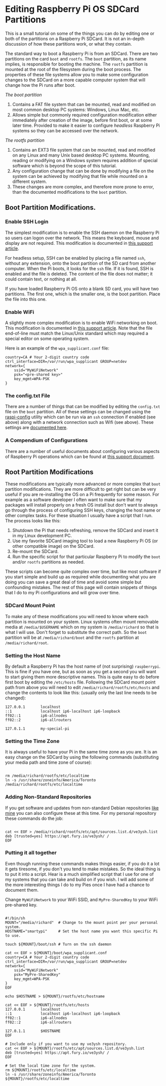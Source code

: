 # Editing Raspberry Pi OS SDCard Partitions

This is a small tutorial on some of the things you can do by editing one or both of the partitions on a Raspberry Pi
SDCard. It is not an in-depth discussion of how these partitions work, or what they contain.

The standard way to boot a Raspberry Pi is from an SDCard. There are two partitions on the card `boot` and `rootfs`.
The `boot` partition, as its name implies, is responsible for booting the machine. The `rootfs` partition is mounted
at the root of the filesystem during the boot process. The properties of these file systems allow you to make some
configuration changes to the SDCard on a more capable computer system that will change how the Pi runs after boot.

*The boot partition*
1. Contains a FAT file system that can be mounted, read and modified on most common desktop PC systems: Windows, Linux
Mac, etc.
1. Allows simple but commonly required configuration modification either immediately after creation of the image, before
first boot, or at some later time. Provided to make it easier to configure *headless* Raspberry Pi systems so they can
be accessed over the network.

*The rootfs partition*
1. Contains an EXT3 file system that can be mounted, read and modified on any Linux and many Unix based desktop PC
systems. Mounting, reading or modifying on a Windows system requires addition of special software which is beyond
the scope of this tutorial.
1. Any configuration change that can be done by modifying a file on the system can be achieved by modifying that 
file while mounted on a different system. 
1. These changes are more complex, and therefore more prone to error, than the documented modifications to the `boot`
partition.

## Boot Partition Modifications.

### Enable SSH Login

The simplest modification is to enable the SSH daemon on the Raspberry Pi so users can logon over the network. This
means the keyboard, mouse and display are not required. This modification is documented in
[this support article](https://www.raspberrypi.org/documentation/remote-access/ssh/).

For headless setup, SSH can be enabled by placing a file named `ssh`, without any extension, onto the boot partition
of the SD card from another computer. When the Pi boots, it looks for the `ssh` file. If it is found, SSH is enabled 
and the file is deleted. The content of the file does not matter; it could contain text, or nothing at all.

If you have loaded Raspberry Pi OS onto a blank SD card, you will have two partitions. The first one, which is the 
smaller one, is the boot partition. Place the file into this one.

### Enable WiFi

A slightly more complex modification is to enable WiFi networking on boot. This modification is documented in
[this support article](https://www.raspberrypi.org/documentation/configuration/wireless/headless.md). Note that
the file end-of-line must match the Linux/Unix standard which may required a special editor on some operating 
system.

Here is an example of the `wpa_supplicant.conf` file:

```
country=CA # Your 2-digit country code
ctrl_interface=DIR=/var/run/wpa_supplicant GROUP=netdev
network={
    ssid="MyWiFiNetwork"
    psk="<pre-shared key>"
    key_mgmt=WPA-PSK
}
```

### The config.txt File

There are a number of things that can be modified by editing the `config.txt` file on the `boot` partition. All of
these settings can be changed using the [raspi-config](https://www.raspberrypi.org/documentation/configuration/raspi-config.md)
utility which can be run via an `ssh` connection if enabled (see above) along with a network connection such as Wifi
(see above). These settings are [documented here](https://www.raspberrypi.org/documentation/configuration/config-txt/README.md).

### A Compendium of Configurations

There are a number of useful documents about configuring various aspects of Raspberry Pi operations which can be
found at [this support document](https://www.raspberrypi.org/documentation/configuration/).

## Root Partition Modifications 

These modifications are typically more advanced or more complex that `boot` partition modifications. They are more
difficult to get right but can be very useful if you are re-installing the OS on a Pi frequently for some reason.
For example as a software developer I often want to make sure that my packages will install properly on a fresh OS
install but don't want to always go through the process of configuring SSH keys, changing the host name or other 
complex tasks. For these situation I usually have a script that I run. The process looks like this:
1. Shutdown the Pi that needs refreshing, remove the SDCard and insert it in my Linux development PC.
1. Use my favorite SDCard imaging tool to load a new Raspberry Pi OS (or other compatible image) on the SDCard.
1. Re-mount the SDCard.
1. Run the specific script for that particular Raspberry Pi to modify the `boot` and/or `rootfs` partitions as needed.

These scripts can become quite complex over time, but like most software if you start simple and build up as
required while documenting what you are doing you can save a great deal of time and avoid some simple but
confounding mistakes. The rest of this page will contain snippets of things that I do to my Pi configurations and
will grow over time.

### SDCard Mount Point

To make any of these modifications you will need to know where each partition is mounted on your system. Linux systems
often mount removable media at `/media/$USERNAME` which on my system is `/media/richard` so that is what I will use.
Don't forget to substitute the correct path. So the `boot` partition will be at `/media/richard/boot` and the `rootfs`
partition at `/media/richard/root`.

### Setting the Host Name

By default a Raspberry Pi has the host name of (not surprising) `raspberrypi`. This is fine if you have one, but as
soon as you get a second you will want to start giving them more descriptive names. This is quite easy to do before
first boot by editing the `/etc/hosts` file. Following the SDCard mount point path from above you will need to
edit `/media/richard/rootfs/etc/hosts` and change the contents to look like this: (usually only the last line needs to
be changed):

```
127.0.0.1       localhost
::1             localhost ip6-localhost ip6-loopback
ff02::1         ip6-allnodes
ff02::2         ip6-allrouters

127.0.1.1       my-special-pi
```

### Setting the Time Zone

It is always useful to have your Pi in the same time zone as you are. It is an easy change on the SDCard by using
the following commands (substituting your media path and time zone of course):

```

rm /media/richard/rootfs/etc/localtime
ln -s /usr/share/zoneinfo/America/Toronto /media/richard/rootfs/etc/localtime

```

### Adding Non-Standard Repositories

If you get software and updates from non-standard Debian repositories [like mine](/Repository) you can also configure
these at this time. For my personal repository these commands do the job:

```

cat << EOF > /media/richard/rootfs/etc/apt/sources.list.d/ve3ysh.list
deb [trusted=yes] https://apt.fury.io/ve3ysh/ /
EOF

``` 

### Putting it all together

Even though running these commands makes things easier, if you do it a lot it gets tiresome, if you don't you tend
to make mistakes. So the ideal thing is to put it into a script. Hear is a much simplified script that I use for
one of my systems that you can take and build on if you wish. I will add some of the more interesting things I do
to my Pies once I have had a chance to document them.

Change `MyWiFiNetwork` to your WiFi SSID, and `MyPre-SharedKey` to your WiFi pre-shared key.

```

#!/bin/sh
MOUNT="/media/richard"  # Change to the mount point per your personal system.
HOSTNAME="smartypi"     # Set the host name you want this specific Pi to use.

touch ${MOUNT}/boot/ssh # Turn on the ssh daemon

cat << EOF > ${MOUNT}/boot/wpa_supplicant.conf
country=CA # Your 2-digit country code
ctrl_interface=DIR=/var/run/wpa_supplicant GROUP=netdev
network={
    ssid="MyWiFiNetwork"
    psk="MyPre-SharedKey"
    key_mgmt=WPA-PSK
}
EOF

echo $HOSTNAME > ${MOUNT}/rootfs/etc/hostname

cat << EOF > ${MOUNT}/rootfs/etc/hosts
127.0.0.1       localhost
::1             localhost ip6-localhost ip6-loopback
ff02::1         ip6-allnodes
ff02::2         ip6-allrouters

127.0.1.1       $HOSTNAME
EOF

# Include only if you want to use my ve3ysh repository.
cat << EOF > ${MOUNT}/rootfs/etc/apt/sources.list.d/ve3ysh.list
deb [trusted=yes] https://apt.fury.io/ve3ysh/ /
EOF

# Set the local time zone for the system.
rm ${MOUNT}/rootfs/etc/localtime
ln -s /usr/share/zoneinfo/America/Toronto ${MOUNT}/rootfs/etc/localtime

```
